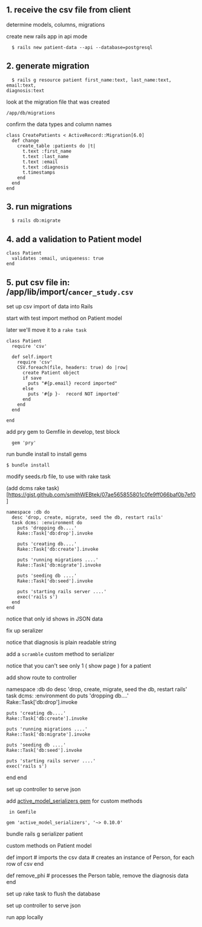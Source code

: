 ## 1. receive the csv file from client

determine models, columns, migrations

create new rails app in api mode
```
  $ rails new patient-data --api --database=postgresql
```

## 2. generate migration
```
  $ rails g resource patient first_name:text, last_name:text, email:text, 
diagnosis:text
```

look at the migration file that was created

`/app/db/migrations`

confirm the data types and column names

```
class CreatePatients < ActiveRecord::Migration[6.0]
  def change
    create_table :patients do |t|
      t.text :first_name
      t.text :last_name
      t.text :email
      t.text :diagnosis
      t.timestamps
    end
  end
end
```


## 3. run migrations

```
  $ rails db:migrate
```

## 4. add a validation to Patient model
```
class Patient
  validates :email, uniqueness: true
end
```

## 5. put csv file in: /app/lib/import/`cancer_study.csv`

set up csv import of data into Rails

start with test import method on Patient model

later we'll move it to a `rake task`

```
class Patient
  require 'csv'

  def self.import
    require 'csv'
    CSV.foreach(file, headers: true) do |row|
      create Patient object
      if save
        puts "#{p.email} record imported"
      else
        puts '#{p }-  record NOT imported'
      end
    end
  end

end
```

add pry gem to Gemfile in develop, test block

```
  gem 'pry'
```

run bundle install to install gems

```
$ bundle install
```




modify seeds.rb file, to use with rake task

(add dcms rake task)[https://gist.github.com/smithWEBtek/07ae565855801c0fe9ff066baf0b7ef0]

```
namespace :db do
  desc 'drop, create, migrate, seed the db, restart rails'
  task dcms: :environment do
    puts 'dropping db....'
    Rake::Task['db:drop'].invoke
    
    puts 'creating db....'
    Rake::Task['db:create'].invoke
    
    puts 'running migrations ....'
    Rake::Task['db:migrate'].invoke
    
    puts 'seeding db ....'
    Rake::Task['db:seed'].invoke
    
    puts 'starting rails server ....'
    exec('rails s')    
  end
end
```

notice that only id shows in JSON data

fix up seralizer

notice that diagnosis is plain readable string

add a `scramble` custom method to serializer




notice that you can't see only 1 ( show page ) for a patient

add show route to controller

namespace :db do
  desc 'drop, create, migrate, seed the db, restart rails'
  task dcms: :environment do
    puts 'dropping db....'
    Rake::Task['db:drop'].invoke
    
    puts 'creating db....'
    Rake::Task['db:create'].invoke
    
    puts 'running migrations ....'
    Rake::Task['db:migrate'].invoke
    
    puts 'seeding db ....'
    Rake::Task['db:seed'].invoke
    
    puts 'starting rails server ....'
    exec('rails s')    
  end
end




set up controller to serve json

add [active_model_serializers gem](https://github.com/rails-api/active_model_serializers/tree/0-10-stable)
for custom methods

` in Gemfile`
```
gem 'active_model_serializers', '~> 0.10.0'
```

bundle
rails g serializer patient




custom methods on Patient model

  def import
    # imports the csv data
    # creates an instance of Person, for each row of csv
  end

  def remove_phi
    # processes the Person table, remove the diagnosis data
  end

set up rake task to flush the database

set up controller to serve json

run app locally

